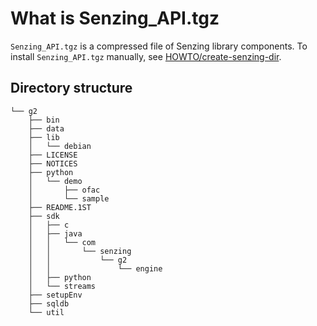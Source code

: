 # What is Senzing_API.tgz

`Senzing_API.tgz` is a compressed file of Senzing library components.
To install `Senzing_API.tgz` manually, see
[HOWTO/create-senzing-dir](../HOWTO/create-senzing-dir.md).

## Directory structure

```console
└── g2
    ├── bin
    ├── data
    ├── lib
    │   └── debian
    ├── LICENSE
    ├── NOTICES
    ├── python
    │   └── demo
    │       ├── ofac
    │       └── sample
    ├── README.1ST
    ├── sdk
    │   ├── c
    │   ├── java
    │   │   └── com
    │   │       └── senzing
    │   │           └── g2
    │   │               └── engine
    │   ├── python
    │   └── streams
    ├── setupEnv
    ├── sqldb
    └── util

```
